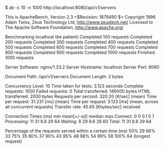 $ ab -c 10 -n 1000 http://localhost:8080/api/v1/servers

This is ApacheBench, Version 2.3 <$Revision: 1879490 $>
Copyright 1996 Adam Twiss, Zeus Technology Ltd, http://www.zeustech.net/
Licensed to The Apache Software Foundation, http://www.apache.org/

Benchmarking localhost (be patient)
Completed 100 requests
Completed 200 requests
Completed 300 requests
Completed 400 requests
Completed 500 requests
Completed 600 requests
Completed 700 requests
Completed 800 requests
Completed 900 requests
Completed 1000 requests
Finished 1000 requests


Server Software:        nginx/1.23.2
Server Hostname:        localhost
Server Port:            8080

Document Path:          /api/v1/servers
Document Length:        2 bytes

Concurrency Level:      10
Time taken for tests:   3.123 seconds
Complete requests:      1000
Failed requests:        0
Total transferred:      146000 bytes
HTML transferred:       2000 bytes
Requests per second:    320.20 [#/sec] (mean)
Time per request:       31.231 [ms] (mean)
Time per request:       3.123 [ms] (mean, across all concurrent requests)
Transfer rate:          45.65 [Kbytes/sec] received

Connection Times (ms)
              min  mean[+/-sd] median   max
Connect:        0    0   0.1      0       1
Processing:    11   31   8.8     29      64
Waiting:        8   29   8.6     28      60
Total:         11   31   8.8     29      64

Percentage of the requests served within a certain time (ms)
  50%     29
  66%     33
  75%     35
  80%     37
  90%     43
  95%     48
  98%     54
  99%     58
 100%     64 (longest request)